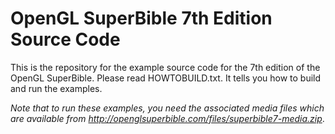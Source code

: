 OpenGL SuperBible 7th Edition Source Code
=========================================

This is the repository for the example source code for the 7th edition of the
OpenGL SuperBible. Please read HOWTOBUILD.txt. It tells you how to build and
run the examples.

*Note that to run these examples, you need the associated media files which
are available from http://openglsuperbible.com/files/superbible7-media.zip*.
